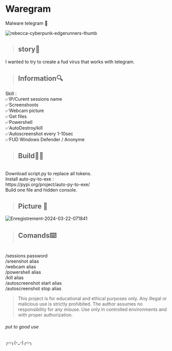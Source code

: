 # Waregram
Malware telegram 🫡

![rebecca-cyberpunk-edgerunners-thumb](https://github.com/SaturnXIII/waregram/assets/110695125/5f653681-8b9a-43c3-b83c-8f1136b2ffca)


> ## story🎴 ##
I wanted to try to create a fud virus that works with telegram.

> ## Information🔍 ##
Skill :
<br>
✅IP/Curent sessions name
<br>
✅Screenshoots
<br>
✅Webcam picture
<br>
✅Get files
<br>
✅Powershell
<br>
✅AutoDestroy/kill
<br>
✅Autoscreenshot every 1-10sec
<br>
✅FUD Windows Defender / Anonyme


>## Build👩‍💻
<br>
Download script.py to replace all tokens.
<br>
Install auto-py-to-exe :
<br>
https://pypi.org/project/auto-py-to-exe/
<br>
Build one file and hidden console.
<br>

> ## Picture 📸 ##

![Enregistrement-2024-03-22-071841](https://github.com/SaturnXIII/waregram/assets/110695125/e2c5ed23-9cff-45ba-832b-f9f6f1a10b7c)



>## Comands⌨️
<br>
/sessions password
<br>
/sreenshot alias
<br>
/webcam alias
<br>
/powershell alias
<br>
/kill alias
<br>
/autoscreenshot start alias
<br>
/autoscreenshot stop alias
<br>


> This project is for educational and ethical purposes only. Any illegal or malicious use is strictly prohibited.
The author assumes no responsibility for any misuse. Use only in controlled environments and with proper authorization. 
###### put to good use #####
╭∩╮(-_-)╭∩╮
######
